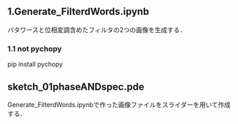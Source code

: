 ## 1.Generate_FilterdWords.ipynb
バタワースと位相変調含めたフィルタの2つの画像を生成する．

### 1.1 not pychopy
pip install pychopy

## sketch_01phaseANDspec.pde
Generate_FilterdWords.ipynbで作った画像ファイルをスライダーを用いて作成する．
